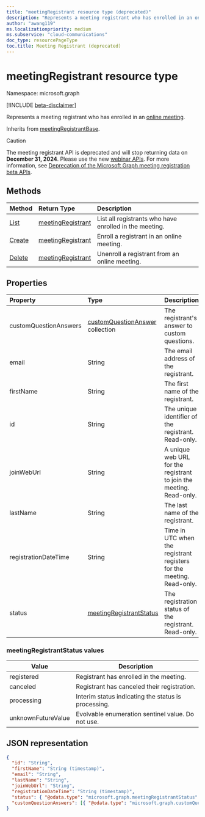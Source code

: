 ```yaml
---
title: "meetingRegistrant resource type (deprecated)"
description: "Represents a meeting registrant who has enrolled in an online meeting."
author: "awang119"
ms.localizationpriority: medium
ms.subservice: "cloud-communications"
doc_type: resourcePageType
toc.title: Meeting Registrant (deprecated)
---
```


# meetingRegistrant resource type

Namespace: microsoft.graph

[!INCLUDE [beta-disclaimer](../../includes/beta-disclaimer.md)]

Represents a meeting registrant who has enrolled in an [online meeting](onlinemeeting.md). 

Inherits from [meetingRegistrantBase](meetingregistrantbase.md).

> [!CAUTION]
> The meeting registrant API is deprecated and will stop returning data on **December 31, 2024**. Please use the new [webinar APIs](../resources/virtualeventwebinar.md). For more information, see [Deprecation of the Microsoft Graph meeting registration beta APIs](https://devblogs.microsoft.com/microsoft365dev/deprecation-of-the-microsoft-graph-meeting-registration-beta-apis/). 

## Methods

| Method | Return Type | Description |
| :----- | :---------- | :---------- |
|[List](../api/meetingregistration-list-registrants.md) | [meetingRegistrant](meetingregistrant.md) | List all registrants who have enrolled in the meeting. |
|[Create](../api/meetingregistration-post-registrants.md) | [meetingRegistrant](meetingregistrant.md) | Enroll a registrant in an online meeting. |
|[Delete](../api/meetingregistrant-delete.md) | [meetingRegistrant](meetingregistrant.md) | Unenroll a registrant from an online meeting. |

## Properties

| Property | Type | Description |
| :------- | :--- | :---------- |
| customQuestionAnswers | [customQuestionAnswer](customQuestionAnswer.md) collection | The registrant's answer to custom questions. |
| email | String | The email address of the registrant. |
| firstName | String | The first name of the registrant. |
| id | String | The unique identifier of the registrant. Read-only. |
| joinWebUrl | String | A unique web URL for the registrant to join the meeting. Read-only. |
| lastName | String | The last name of the registrant. |
| registrationDateTime | String | Time in UTC when the registrant registers for the meeting. Read-only. |
| status | [meetingRegistrantStatus](#meetingregistrantstatus-values) | The registration status of the registrant. Read-only. |

### meetingRegistrantStatus values

| Value              | Description |
|--------------------|-------------|
| registered | Registrant has enrolled in the meeting. |
| canceled | Registrant has canceled their registration. |
| processing | Interim status indicating the status is processing. |
| unknownFutureValue | Evolvable enumeration sentinel value. Do not use. |

## JSON representation

<!-- {
  "blockType": "resource",
  "@odata.type": "microsoft.graph.meetingRegistrant"
}-->

```json
{
  "id": "String",
  "firstName": "String (timestamp)",
  "email": "String",
  "lastName": "String",
  "joinWebUrl": "String",
  "registrationDateTime": "String (timestamp)",
  "status": { "@odata.type": "microsoft.graph.meetingRegistrantStatus" },
  "customQuestionAnswers": [{ "@odata.type": "microsoft.graph.customQuestionAnswer" }]
}
```
